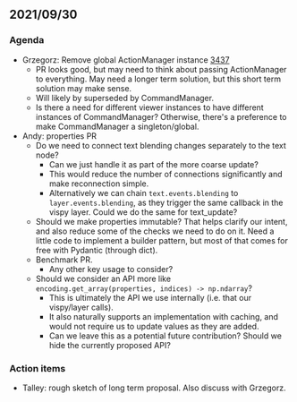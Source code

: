 ## 2021/09/30

### Agenda

- Grzegorz: Remove global ActionManager instance [3437](https://github.com/napari/napari/pull/3437)
    - PR looks good, but may need to think about passing ActionManager to everything. May need a longer term solution, but this short term solution may make sense.
    - Will likely by superseded by CommandManager.
    - Is there a need for different viewer instances to have different instances of CommandManager? Otherwise, there's a preference to make CommandManager a singleton/global.
- Andy: properties PR
    - Do we need to connect text blending changes separately to the text node?
        - Can we just handle it as part of the more coarse update?
        - This would reduce the number of connections significantly and make reconnection simple.
        - Alternatively we can chain `text.events.blending`  to `layer.events.blending`, as they trigger the same callback in the vispy layer. Could we do the same for text_update?
    - Should we make properties immutable? That helps clarify our intent, and also reduce some of the checks we need to do on it. Need a little code to implement a builder pattern, but most of that comes for free with Pydantic (through dict).
    - Benchmark PR.
        - Any other key usage to consider?
    - Should we consider an API more like `encoding.get_array(properties, indices) -> np.ndarray`?
        - This is ultimately the API we use internally (i.e. that our vispy/layer calls).
        - It also naturally supports an implementation with caching, and would not require us to update values as they are added.
        - Can we leave this as a potential future contribution? Should we hide the currently proposed API?


### Action items

- Talley: rough sketch of long term proposal. Also discuss with Grzegorz.
